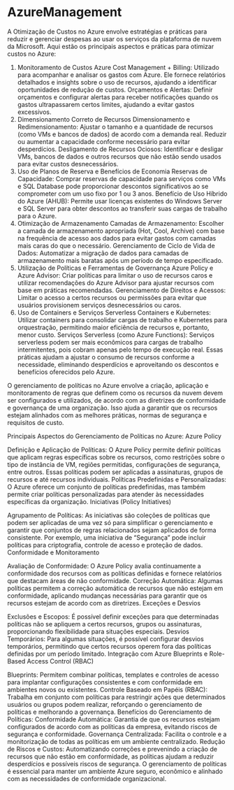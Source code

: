 # AzureManagement
A Otimização de Custos no Azure envolve estratégias e práticas para reduzir e gerenciar despesas ao usar os serviços da plataforma de nuvem da Microsoft. Aqui estão os principais aspectos e práticas para otimizar custos no Azure:

1. Monitoramento de Custos
Azure Cost Management + Billing: Utilizado para acompanhar e analisar os gastos com Azure. Ele fornece relatórios detalhados e insights sobre o uso de recursos, ajudando a identificar oportunidades de redução de custos.
Orçamentos e Alertas: Definir orçamentos e configurar alertas para receber notificações quando os gastos ultrapassarem certos limites, ajudando a evitar gastos excessivos.
2. Dimensionamento Correto de Recursos
Dimensionamento e Redimensionamento: Ajustar o tamanho e a quantidade de recursos (como VMs e bancos de dados) de acordo com a demanda real. Reduzir ou aumentar a capacidade conforme necessário para evitar desperdícios.
Desligamento de Recursos Ociosos: Identificar e desligar VMs, bancos de dados e outros recursos que não estão sendo usados para evitar custos desnecessários.
3. Uso de Planos de Reserva e Benefícios de Economia
Reservas de Capacidade: Comprar reservas de capacidade para serviços como VMs e SQL Database pode proporcionar descontos significativos ao se comprometer com um uso fixo por 1 ou 3 anos.
Benefício de Uso Híbrido do Azure (AHUB): Permite usar licenças existentes do Windows Server e SQL Server para obter descontos ao transferir suas cargas de trabalho para o Azure.
4. Otimização de Armazenamento
Camadas de Armazenamento: Escolher a camada de armazenamento apropriada (Hot, Cool, Archive) com base na frequência de acesso aos dados para evitar gastos com camadas mais caras do que o necessário.
Gerenciamento de Ciclo de Vida de Dados: Automatizar a migração de dados para camadas de armazenamento mais baratas após um período de tempo especificado.
5. Utilização de Políticas e Ferramentas de Governança
Azure Policy e Azure Advisor: Criar políticas para limitar o uso de recursos caros e utilizar recomendações do Azure Advisor para ajustar recursos com base em práticas recomendadas.
Gerenciamento de Direitos e Acessos: Limitar o acesso a certos recursos ou permissões para evitar que usuários provisionem serviços desnecessários ou caros.
6. Uso de Containers e Serviços Serverless
Containers e Kubernetes: Utilizar containers para consolidar cargas de trabalho e Kubernetes para orquestração, permitindo maior eficiência de recursos e, portanto, menor custo.
Serviços Serverless (como Azure Functions): Serviços serverless podem ser mais econômicos para cargas de trabalho intermitentes, pois cobram apenas pelo tempo de execução real.
Essas práticas ajudam a ajustar o consumo de recursos conforme a necessidade, eliminando desperdícios e aproveitando os descontos e benefícios oferecidos pelo Azure.

O gerenciamento de políticas no Azure envolve a criação, aplicação e monitoramento de regras que definem como os recursos da nuvem devem ser configurados e utilizados, de acordo com as diretrizes de conformidade e governança de uma organização. Isso ajuda a garantir que os recursos estejam alinhados com as melhores práticas, normas de segurança e requisitos de custo.

Principais Aspectos do Gerenciamento de Políticas no Azure:
Azure Policy

Definição e Aplicação de Políticas: O Azure Policy permite definir políticas que aplicam regras específicas sobre os recursos, como restrições sobre o tipo de instância de VM, regiões permitidas, configurações de segurança, entre outros. Essas políticas podem ser aplicadas a assinaturas, grupos de recursos e até recursos individuais.
Políticas Predefinidas e Personalizadas: O Azure oferece um conjunto de políticas predefinidas, mas também permite criar políticas personalizadas para atender às necessidades específicas da organização.
Iniciativas (Policy Initiatives)

Agrupamento de Políticas: As iniciativas são coleções de políticas que podem ser aplicadas de uma vez só para simplificar o gerenciamento e garantir que conjuntos de regras relacionados sejam aplicados de forma consistente. Por exemplo, uma iniciativa de “Segurança” pode incluir políticas para criptografia, controle de acesso e proteção de dados.
Conformidade e Monitoramento

Avaliação de Conformidade: O Azure Policy avalia continuamente a conformidade dos recursos com as políticas definidas e fornece relatórios que destacam áreas de não conformidade.
Correção Automática: Algumas políticas permitem a correção automática de recursos que não estejam em conformidade, aplicando mudanças necessárias para garantir que os recursos estejam de acordo com as diretrizes.
Exceções e Desvios

Exclusões e Escopos: É possível definir exceções para que determinadas políticas não se apliquem a certos recursos, grupos ou assinaturas, proporcionando flexibilidade para situações especiais.
Desvios Temporários: Para algumas situações, é possível configurar desvios temporários, permitindo que certos recursos operem fora das políticas definidas por um período limitado.
Integração com Azure Blueprints e Role-Based Access Control (RBAC)

Blueprints: Permitem combinar políticas, templates e controles de acesso para implantar configurações consistentes e com conformidade em ambientes novos ou existentes.
Controle Baseado em Papéis (RBAC): Trabalha em conjunto com políticas para restringir ações que determinados usuários ou grupos podem realizar, reforçando o gerenciamento de políticas e melhorando a governança.
Benefícios do Gerenciamento de Políticas:
Conformidade Automática: Garantia de que os recursos estejam configurados de acordo com as políticas da empresa, evitando riscos de segurança e conformidade.
Governança Centralizada: Facilita o controle e a monitorização de todas as políticas em um ambiente centralizado.
Redução de Riscos e Custos: Automatizando correções e prevenindo a criação de recursos que não estão em conformidade, as políticas ajudam a reduzir desperdícios e possíveis riscos de segurança.
O gerenciamento de políticas é essencial para manter um ambiente Azure seguro, econômico e alinhado com as necessidades de conformidade organizacional.




